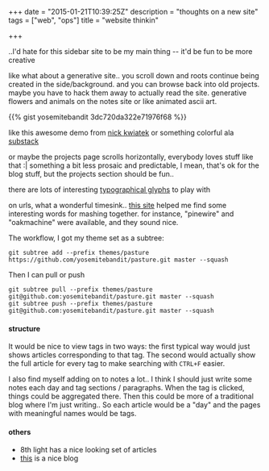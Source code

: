 +++
date = "2015-01-21T10:39:25Z"
description = "thoughts on a new site"
tags = ["web", "ops"]
title = "website thinkin"

+++

..I'd hate for this sidebar site to be my main thing --
it'd be fun to be more creative

<!--more-->

like what about a generative site..
you scroll down and roots continue being created in the side/background.
and you can browse back into old projects.
maybe you have to hack them away to actually read the site.
generative flowers and animals on the notes site
or like animated ascii art.

{{% gist yosemitebandit 3dc720da322e71976f68 %}}

like this awesome demo from [nick kwiatek](http://nkwiatek.com/experiments/ascii#)
or something colorful ala [substack](http://substack.net)

or maybe the projects page scrolls horizontally,
everybody loves stuff like that :|
something a bit less prosaic and predictable,
I mean, that's ok for the blog stuff,
but the projects section should be fun..

there are lots of interesting [typographical glyphs](https://dev.w3.org/html5/html-author/charref)
to play with

on urls, what a wonderful timesink..
[this site](http://www.manythings.org/vocabulary/lists/l/words.php?f=noll06)
helped me find some interesting words for mashing together.
for instance, "pinewire" and "oakmachine" were available, and they sound nice.

The workflow, I got my theme set as a subtree:

```shell
git subtree add --prefix themes/pasture https://github.com/yosemitebandit/pasture.git master --squash
```

Then I can pull or push

```shell
git subtree pull --prefix themes/pasture git@github.com:yosemitebandit/pasture.git master --squash
git subtree push --prefix themes/pasture git@github.com:yosemitebandit/pasture.git master --squash
```

#### structure

It would be nice to view tags in two ways:
the first typical way would just shows articles corresponding to that tag.
The second would actually show the full article for every tag
to make searching with `CTRL+F` easier.

I also find myself adding on to notes a lot..
I think I should just write some notes each day and tag sections / paragraphs.
When the tag is clicked, things could be aggregated there.
Then this could be more of a traditional blog where I'm just writing..
So each article would be a "day" and the pages with meaningful names would be tags.


#### others

* 8th light has a nice looking set of articles
* [this](http://robenkleene.github.io/2016/03/17/live-search/) is a nice blog
